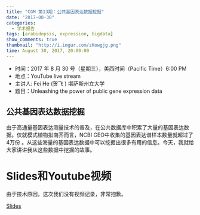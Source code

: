 ```yaml
---
title: "CGM 第13期：公共基因表达数据挖掘"
date: "2017-08-30"
categories:
  - 学术报告
tags: [arabidopsis, expression, bigdata]
show_comments: true
thumbnail: "http://i.imgur.com/zHowgjg.png"
time: August 30, 2017, 20:00:00
---
```


- 时间：2017 年 8 月 30 号（星期三），美西时间（Pacific Time）6:00 PM
- 地点：YouTube live stream 
- 主讲人: Fei He (贺飞 ) 堪萨斯州立大学
- 题目：Unleashing the power of public gene expression data

## 公共基因表达数据挖掘

由于高通量基因表达测量技术的普及，在公共数据库中积累了大量的基因表达数据。仅就模式植物拟南芥而言，NCBI GEO中收集的基因表达谱样本数量就超过了4万份 。从这些海量的基因表达数据中可以挖掘出很多有用的信息。今天，我就给大家讲讲我从这些数据中挖掘的故事。

# Slides和Youtube视频

由于技术原因，这次我们没有视频记录，非常抱歉。

[Slides](data/Fei_Talk_2017.pdf)



